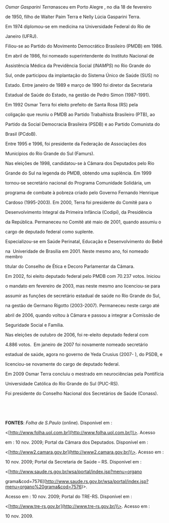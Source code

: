 

 



*Osmar Gasparini Terra*nasceu em Porto Alegre , no dia 18 de fevereiro

de 1950, filho de Walter Paim Terra e Nelly Lúcia Gasparini Terra.



Em 1974 diplomou-se em medicina na Universidade Federal do Rio de

Janeiro (UFRJ).



Filiou-se ao Partido do Movimento Democrático Brasileiro (PMDB) em 1986.



Em abril de 1986, foi nomeado superintendente do Instituto Nacional de

Assistência Médica da Previdência Social (*INAMPS*) no Rio Grande do

Sul, onde participou da implantação do Sistema Único de Saúde (SUS) no

Estado. Entre janeiro de 1989 e março de 1990 foi diretor da Secretaria

Estadual de Saúde do Estado, na gestão de Pedro Simon (1987-1991).



Em 1992 Osmar Terra foi eleito prefeito de Santa Rosa (RS) pela

coligação que reuniu o PMDB ao Partido Trabalhista Brasileiro (PTB), ao

Partido da Social Democracia Brasileira (PSDB) e ao Partido Comunista do

Brasil (PCdoB).



Entre 1995 e 1996, foi presidente da Federação de Associações dos

Municípios do Rio Grande do Sul (Famurs).



Nas eleições de 1998, candidatou-se à Câmara dos Deputados pelo Rio

Grande do Sul na legenda do PMDB, obtendo uma suplência. Em 1999

tornou-se secretário nacional do Programa Comunidade Solidária, um

programa de combate à pobreza criado pelo Governo Fernando Henrique

Cardoso (1995-2003). Em 2000, Terra foi presidente do Comitê para o

Desenvolvimento Integral da Primeira Infância (Codipi), da Presidência

da República. Permaneceu no Comitê até maio de 2001, quando assumiu o

cargo de deputado federal como suplente.



Especializou-se em Saúde Perinatal, Educação e Desenvolvimento do Bebê

na  Univeridade de Brasília em 2001. Neste mesmo ano, foi nomeado membro

titular do Conselho de Ética e Decoro Parlamentar da Câmara.



Em 2002, foi eleito deputado federal pelo PMDB com 70.237 votos. Iniciou

o mandato em fevereiro de 2003, mas neste mesmo ano licenciou-se para

assumir as funções de secretário estadual de saúde no Rio Grande do Sul,

na gestão de Germano Rigotto (2003-2007). Permaneceu neste cargo até

abril de 2006, quando voltou à Câmara e passou a integrar a Comissão de

Seguridade Social e Família.



Nas eleições de outubro de 2006, foi re-eleito deputado federal com

4.886 votos.  Em janeiro de 2007 foi novamente nomeado secretário

estadual de saúde, agora no governo de Yeda Crusius (2007- ), do PSDB, e

licenciou-se novamente do cargo de deputado federal.



Em 2009 Osmar Terra concluiu o mestrado em neurociências pela Pontifícia

Universidade Católica do Rio Grande do Sul (PUC-RS).



Foi presidente do Conselho Nacional dos Secretários de Saúde (Conass).



 



 



**FONTES**: *Folha de S.Paulo* (online). Disponível em :

\<[http://www.folha.uol.com.br](http://www.folha.uol.com.br/)\>. Acesso

em : 10 nov. 2009; Portal da Câmara dos Deputados. Disponível em :

\<[http://www2.camara.gov.br](http://www2.camara.gov.br/)\>. Acesso em :

10 nov. 2009; Portal da Secretaria de Saúde – RS. Disponível em :

\<[http://www.saude.rs.gov.br/wsa/portal/index.jsp?menu=organo

grama&cod=7576](http://www.saude.rs.gov.br/wsa/portal/index.jsp?menu=organo%20grama&cod=7576)\>.

Acesso em : 10 nov. 2009; Portal do TRE-RS. Disponível em :

\<[http://www.tre-rs.gov.br](http://www.tre-rs.gov.br/)\>. Acesso em :

10 nov. 2009. 



 



 



 



 

